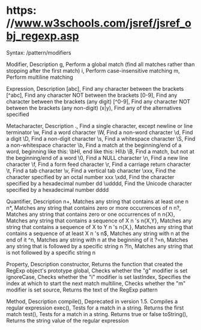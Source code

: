 # https: //www.w3schools.com/jsref/jsref_obj_regexp.asp

Syntax:    /pattern/modifiers

Modifier,  Description
g,  Perform a global match (find all matches rather than stopping after the first match)
i,  Perform case-insensitive matching
m,  Perform multiline matching

Expression,  Description
[abc],  Find any character between the brackets
[^abc],  Find any character NOT between the brackets
[0-9],  Find any character between the brackets (any digit)
[^0-9],  Find any character NOT between the brackets (any non-digit)
(x|y),  Find any of the alternatives specified

Metacharacter,  Description
.,  Find a single character, except newline or line terminator
\w,  Find a word character
\W,  Find a non-word character
\d,  Find a digit
\D,  Find a non-digit character
\s,  Find a whitespace character
\S,  Find a non-whitespace character
\b,  Find a match at the beginning/end of a word, beginning like this: \bHI,     end like this: HI\b
\B,  Find a match, but not at the beginning/end of a word
\0,  Find a NULL character
\n,  Find a new line character
\f,  Find a form feed character
\r,  Find a carriage return character
\t,  Find a tab character
\v,  Find a vertical tab character
\xxx,  Find the character specified by an octal number xxx
\xdd,  Find the character specified by a hexadecimal number dd
\udddd,  Find the Unicode character specified by a hexadecimal number dddd

Quantifier,  Description
n+,  Matches any string that contains at least one n
n*,  Matches any string that contains zero or more occurrences of n
n?,  Matches any string that contains zero or one occurrences of n
n{X},  Matches any string that contains a sequence of X n 's
n{X,Y},  Matches any string that contains a sequence of X to Y n 's
n{X,},  Matches any string that contains a sequence of at least X n 's
n$,  Matches any string with n at the end of it
^n,  Matches any string with n at the beginning of it
?=n,  Matches any string that is followed by a specific string n
?!n,  Matches any string that is not followed by a specific string n

Property,  Description
constructor,  Returns the function that created the RegExp object's prototype
global,  Checks whether the "g" modifier is set
ignoreCase,  Checks whether the "i" modifier is set
lastIndex,  Specifies the index at which to start the next match
multiline,  Checks whether the "m" modifier is set
source,  Returns the text of the RegExp pattern

Method,  Description
compile(),  Deprecated in version 1.5. Compiles a regular expression
exec(),  Tests for a match in a string. Returns the first match
test(),  Tests for a match in a string. Returns true or false
toString(),  Returns the string value of the regular expression
